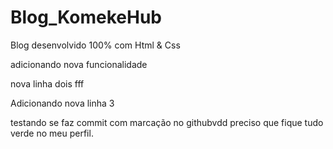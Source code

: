 # Blog_KomekeHub
 Blog desenvolvido 100% com Html & Css

 adicionando nova funcionalidade

 nova linha dois
 fff

 Adicionando nova linha 3

  testando se faz commit com marcação no githubvdd
 preciso que fique tudo verde no meu perfil. 
